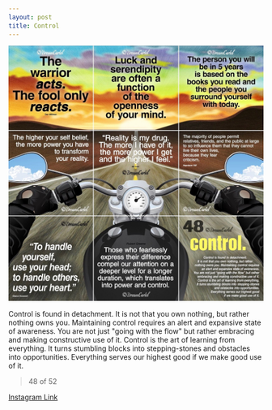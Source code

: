 ```yaml
---
layout: post
title: Control
---
```


![48 Control](/images/dc48.jpg)

Control is found in detachment. It is not that you own nothing, but rather nothing owns you. Maintaining control requires an alert and expansive state of awareness. You are not just "going with the flow" but rather embracing and making constructive use of it. Control is the art of learning from everything. It turns stumbling blocks into stepping-stones and obstacles into opportunities. Everything serves our highest good if we make good use of it.

> 48 of 52

[Instagram Link](https://www.instagram.com/p/3NRU11RMt/)
